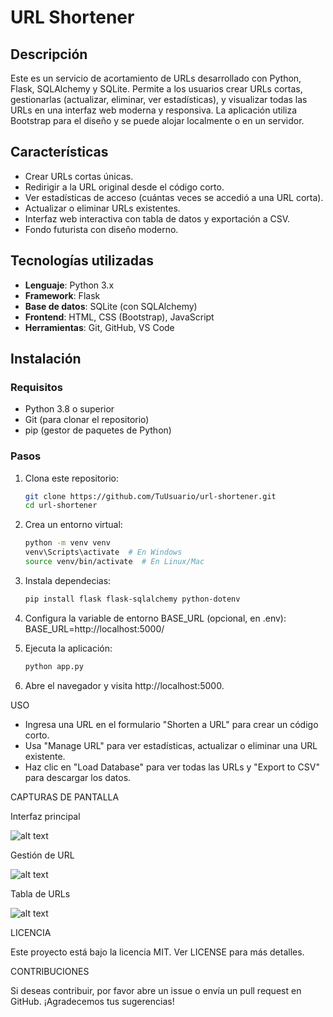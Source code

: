 # URL Shortener

## Descripción
Este es un servicio de acortamiento de URLs desarrollado con Python, Flask, SQLAlchemy y SQLite. Permite a los usuarios crear URLs cortas, gestionarlas (actualizar, eliminar, ver estadísticas), y visualizar todas las URLs en una interfaz web moderna y responsiva. La aplicación utiliza Bootstrap para el diseño y se puede alojar localmente o en un servidor.

## Características
- Crear URLs cortas únicas.
- Redirigir a la URL original desde el código corto.
- Ver estadísticas de acceso (cuántas veces se accedió a una URL corta).
- Actualizar o eliminar URLs existentes.
- Interfaz web interactiva con tabla de datos y exportación a CSV.
- Fondo futurista con diseño moderno.

## Tecnologías utilizadas
- **Lenguaje**: Python 3.x
- **Framework**: Flask
- **Base de datos**: SQLite (con SQLAlchemy)
- **Frontend**: HTML, CSS (Bootstrap), JavaScript
- **Herramientas**: Git, GitHub, VS Code

## Instalación

### Requisitos
- Python 3.8 o superior
- Git (para clonar el repositorio)
- pip (gestor de paquetes de Python)

### Pasos
1. Clona este repositorio:
   ```bash
   git clone https://github.com/TuUsuario/url-shortener.git
   cd url-shortener

2. Crea un entorno virtual:
    ```bash
    python -m venv venv
    venv\Scripts\activate  # En Windows
    source venv/bin/activate  # En Linux/Mac

3. Instala dependecias:
    ```bash
    pip install flask flask-sqlalchemy python-dotenv


4. Configura la variable de entorno BASE_URL (opcional, en .env):
    BASE_URL=http://localhost:5000/

5. Ejecuta la aplicación:
    ```bash
    python app.py

6. Abre el navegador y visita http://localhost:5000.

USO
* Ingresa una URL en el formulario "Shorten a URL" para crear un código corto.
* Usa "Manage URL" para ver estadísticas, actualizar o eliminar una URL existente.
* Haz clic en "Load Database" para ver todas las URLs y "Export to CSV" para descargar los datos.

CAPTURAS DE PANTALLA

Interfaz principal

![alt text](main_interface.png)

Gestión de URL

![alt text](screenshots/manage_url.png)

Tabla de URLs

![alt text](screenshots/all_urls.png)

LICENCIA

Este proyecto está bajo la licencia MIT. Ver LICENSE para más detalles.

CONTRIBUCIONES

Si deseas contribuir, por favor abre un issue o envía un pull request en GitHub. ¡Agradecemos tus sugerencias!